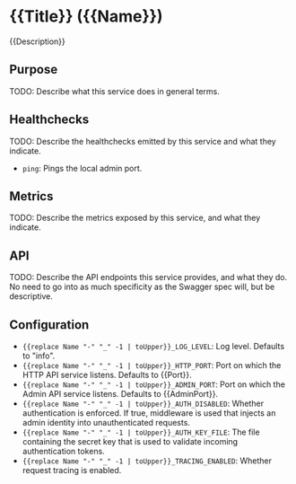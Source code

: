 # {{Title}} ({{Name}})
{{Description}}

## Purpose
TODO: Describe what this service does in general terms.

## Healthchecks
TODO: Describe the healthchecks emitted by this service and what they indicate.
* `ping`: Pings the local admin port.

## Metrics
TODO: Describe the metrics exposed by this service, and what they indicate.

## API
TODO: Describe the API endpoints this service provides, and what they do. No
need to go into as much specificity as the Swagger spec will, but be
descriptive.

## Configuration
* `{{replace Name "-" "_" -1 | toUpper}}_LOG_LEVEL`: Log level. Defaults to "info".
* `{{replace Name "-" "_" -1 | toUpper}}_HTTP_PORT`: Port on which the HTTP API service listens. Defaults to {{Port}}.
* `{{replace Name "-" "_" -1 | toUpper}}_ADMIN_PORT`: Port on which the Admin API service listens. Defaults to {{AdminPort}}.
* `{{replace Name "-" "_" -1 | toUpper}}_AUTH_DISABLED`: Whether authentication is enforced. If true, middleware is used that injects an admin identity into unauthenticated requests.
* `{{replace Name "-" "_" -1 | toUpper}}_AUTH_KEY_FILE`: The file containing the secret key that is used to validate incoming authentication tokens.
* `{{replace Name "-" "_" -1 | toUpper}}_TRACING_ENABLED`: Whether request tracing is enabled.
